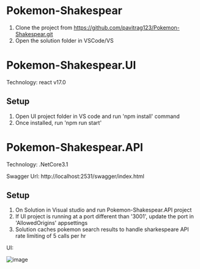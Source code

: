 # Pokemon-Shakespear
1. Clone the project from https://github.com/pavitrag123/Pokemon-Shakespear.git
2. Open the solution folder in VSCode/VS

# Pokemon-Shakespear.UI
Technology: react v17.0

## Setup
1. Open UI project folder in VS code and run 'npm install' command
2. Once installed, run 'npm run start'

# Pokemon-Shakespear.API
Technology: .NetCore3.1

Swagger Url: http://localhost:2531/swagger/index.html

## Setup
1. On Solution in Visual studio and run Pokemon-Shakespear.API project
2. If UI project is running at a port different than '3001', update the port in 'AllowedOrigins' appsettings
3. Solution caches pokemon search results to handle sharkespeare API rate limiting of 5 calls per hr

UI:

![image](https://user-images.githubusercontent.com/19691194/155884513-828a8693-0699-41d1-be67-e7a3f6ad4f1a.png)

